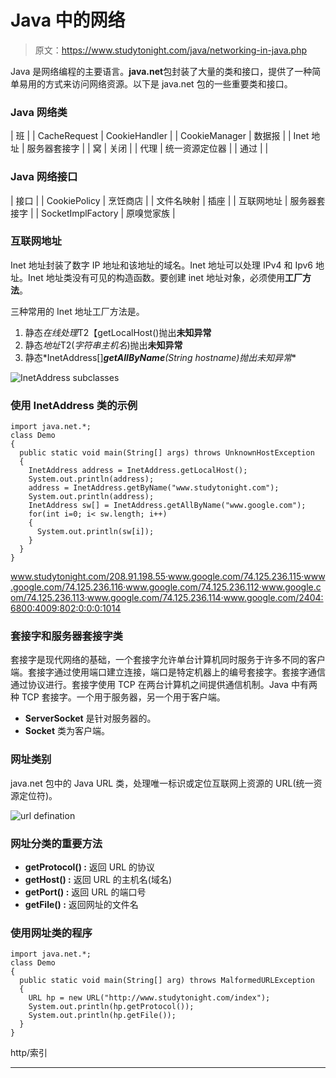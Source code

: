 # Java 中的网络

> 原文：<https://www.studytonight.com/java/networking-in-java.php>

Java 是网络编程的主要语言。**java.net**包封装了大量的类和接口，提供了一种简单易用的方式来访问网络资源。以下是 java.net 包的一些重要类和接口。

### Java 网络类

| 班 |
| CacheRequest | CookieHandler |
| CookieManager | 数据报 |
| Inet 地址 | 服务器套接字 |
| 窝 | 关闭 |
| 代理 | 统一资源定位器 |
| 通过 |  |

### Java 网络接口

| 接口 |
| CookiePolicy | 烹饪商店 |
| 文件名映射 | 插座 |
| 互联网地址 | 服务器套接字 |
| SocketImplFactory | 原嗅觉家族 |

### 互联网地址

Inet 地址封装了数字 IP 地址和该地址的域名。Inet 地址可以处理 IPv4 和 Ipv6 地址。Inet 地址类没有可见的构造函数。要创建 inet 地址对象，必须使用**工厂方法**。

三种常用的 Inet 地址工厂方法是。

1.  静态*在线处理*T2【getLocalHost()抛出**未知异常**
2.  静态*地址*T2(*字符串主机名*)抛出**未知异常**
3.  静态*InetAddress[]***getAllByName**(*String hostname*)抛出**未知异常**

![InetAddress subclasses](../Images/ad0870346e14b6757352d760920901ab.png)

### 使用 InetAddress 类的示例

```
import java.net.*;
class Demo
{
  public static void main(String[] args) throws UnknownHostException
  {
    InetAddress address = InetAddress.getLocalHost();
    System.out.println(address);
    address = InetAddress.getByName("www.studytonight.com");
    System.out.println(address);
    InetAddress sw[] = InetAddress.getAllByName("www.google.com");
    for(int i=0; i< sw.length; i++)
    {
      System.out.println(sw[i]);
    }
  }
} 
```

www.studytonight.com/208.91.198.55·www.google.com/74.125.236.115·www.google.com/74.125.236.116·www.google.com/74.125.236.112·www.google.com/74.125.236.113·www.google.com/74.125.236.114·www.google.com/2404:6800:4009:802:0:0:0:1014

### 套接字和服务器套接字类

套接字是现代网络的基础，一个套接字允许单台计算机同时服务于许多不同的客户端。套接字通过使用端口建立连接，端口是特定机器上的编号套接字。套接字通信通过协议进行。套接字使用 TCP 在两台计算机之间提供通信机制。Java 中有两种 TCP 套接字。一个用于服务器，另一个用于客户端。

*   **ServerSocket** 是针对服务器的。
*   **Socket** 类为客户端。

### 网址类别

java.net 包中的 Java URL 类，处理唯一标识或定位互联网上资源的 URL(统一资源定位符)。

![url defination](../Images/a3d16213972b52f83e24028c09a7bb32.png)

### 网址分类的重要方法

*   **getProtocol() :** 返回 URL 的协议
*   **getHost() :** 返回 URL 的主机名(域名)
*   **getPort() :** 返回 URL 的端口号
*   **getFile() :** 返回网址的文件名

### 使用网址类的程序

```
import java.net.*;
class Demo
{
  public static void main(String[] arg) throws MalformedURLException
  {
    URL hp = new URL("http://www.studytonight.com/index");
    System.out.println(hp.getProtocol());
    System.out.println(hp.getFile());
  }
} 
```

http/索引

* * *